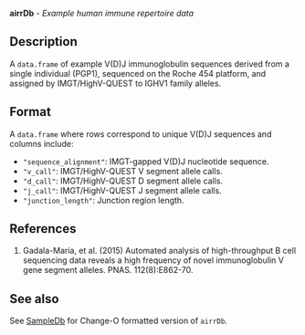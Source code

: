 **airrDb** - *Example human immune repertoire data*

Description
--------------------

A `data.frame` of example V(D)J immunoglobulin sequences derived from a 
single individual (PGP1), sequenced on the Roche 454 platform, and assigned by
IMGT/HighV-QUEST to IGHV1 family alleles.






Format
-------------------

A `data.frame` where rows correspond to unique V(D)J sequences and
columns include:

+  `"sequence_alignment"`: IMGT-gapped V(D)J nucleotide sequence.
+  `"v_call"`: IMGT/HighV-QUEST V segment allele calls.
+  `"d_call"`: IMGT/HighV-QUEST D segment allele calls.
+  `"j_call"`: IMGT/HighV-QUEST J segment allele calls.
+  `"junction_length"`: Junction region length.



References
-------------------


1.  Gadala-Maria, et al. (2015) Automated analysis of high-throughput B cell 
sequencing data reveals a high frequency of novel immunoglobulin V gene 
segment alleles. PNAS. 112(8):E862-70.





See also
-------------------

See [SampleDb](SampleDb.md) for Change-O formatted version of `airrDb`.







